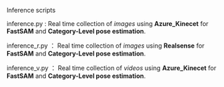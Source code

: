 Inference scripts

inference.py : Real time collection of *images* using **Azure_Kinecet** for **FastSAM** and **Category-Level pose estimation**.

inference_r.py ： Real time collection of *images* using **Realsense** for **FastSAM** and **Category-Level pose estimation**.

inference_v.py ： Real time collection of *videos* using **Azure_Kinecet** for **FastSAM** and **Category-Level pose estimation**.
